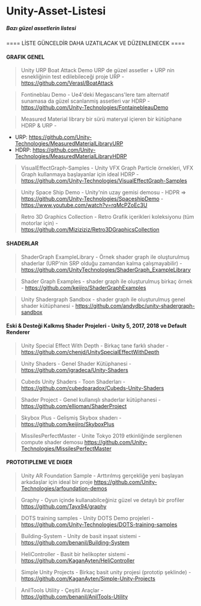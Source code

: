 # Unity-Asset-Listesi
##### Bazı güzel assetlerin listesi
==== LİSTE GÜNCELDİR DAHA UZATILACAK VE DÜZENLENECEK ====


#### GRAFIK GENEL

> ️Unity URP Boat Attack Demo URP de güzel assetler + URP nin esnekliğinin test edilebileceği proje  URP - https://github.com/Verasl/BoatAttack

> ️Fontineblau Demo - Ue4'deki Megascans'lere tam alternatif sunamasa da güzel scanlanmiş assetleri var  HDRP - https://github.com/Unity-Technologies/FontainebleauDemo

> ️Measured Material library bir sürü materyal içieren bir kütüphane  HDRP & URP -
- URP: https://github.com/Unity-Technologies/MeasuredMaterialLibraryURP
- HDRP: https://github.com/Unity-Technologies/MeasuredMaterialLibraryHDRP

> ️VisualEffectGraph-Samples - Unity VFX Graph Particle örnekleri, VFX Graph kullanmaya başlayanlar için ideal  HDRP - https://github.com/Unity-Technologies/VisualEffectGraph-Samples

> ️Unity Space Ship Demo - Unity'nin uzay gemisi demosu - HDPR => https://github.com/Unity-Technologies/SpaceshipDemo - https://www.youtube.com/watch?v=rqMcPZoEc3U

> Retro 3D Graphics Collection - Retro Grafik içerikleri koleksiyonu (tüm motorlar için) -  https://github.com/Miziziziz/Retro3DGraphicsCollection
#### SHADERLAR

> ShaderGraph ExampleLibrary - Örnek shader graph ile oluşturulmuş shaderlar (URP'nin SRP olduğu zamandan kalma çalışmayabilir) - https://github.com/UnityTechnologies/ShaderGraph_ExampleLibrary

> Shader Graph Examples - shader graph ile oluşturulmuş birkaç örnek - https://github.com/keijiro/ShaderGraphExamples

> Unity Shadergraph Sandbox - shader graph ile oluşturulmuş genel shader kütüphanesi - https://github.com/andydbc/unity-shadergraph-sandbox

#### Eski & Desteği Kalkmış Shader Projeleri - Unity 5, 2017, 2018 ve Default Renderer

> Unity Special Effect With Depth - Birkaç tane farklı shader - https://github.com/chenjd/UnitySpecialEffectWithDepth

> Unity Shaders - Genel Shader Kütüphanesi - https://github.com/igradeca/Unity-Shaders

> Cubeds Unity Shaders - Toon Shaderları - https://github.com/cubedparadox/Cubeds-Unity-Shaders

> Shader Project - Genel kullanışlı shaderlar kütüphanesi - https://github.com/ellioman/ShaderProject

> Skybox Plus - Gelişmiş Skybox shaderı - https://github.com/keijiro/SkyboxPlus

> ️MissilesPerfectMaster - Unite Tokyo 2019 etkinliğinde sergilenen compute shader demosu
https://github.com/Unity-Technologies/MissilesPerfectMaster


#### PROTOTIPLEME VE DIGER

> ️Unity AR Foundation Sample -  Arttırılmış gerçekliğe yeni başlayan arkadaşlar için ideal bir proje
https://github.com/Unity-Technologies/arfoundation-demos

> Graphy - ️Oyun içinde kullanabilceğiniz güzel ve detaylı bir profiler https://github.com/Tayx94/graphy

> DOTS training samples - Unity DOTS Demo projeleri - https://github.com/Unity-Technologies/DOTS-training-samples

> Building-System - Unity de basit inşaat sistemi - https://github.com/benanil/Building-System

> HeliController - Basit bir helikopter sistemi - https://github.com/KaganAyten/HeliController

> Simple Unity Projects - Birkaç basit unity projesi (prototip şeklinde) - https://github.com/KaganAyten/Simple-Unity-Projects

> AnilTools Utility - Çeşitli Araçlar - https://github.com/benanil/AnilTools-Utility
